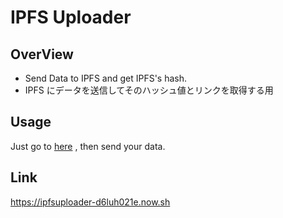 # IPFS Uploader

## OverView

- Send Data to IPFS and get IPFS's hash.
- IPFS にデータを送信してそのハッシュ値とリンクを取得する用

## Usage

Just go to [here](https://ipfsuploader-d6luh021e.now.sh/) , then send your data.

## Link

https://ipfsuploader-d6luh021e.now.sh
